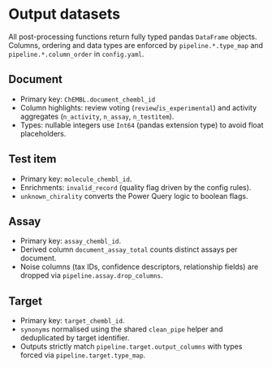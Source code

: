 # Output datasets

All post-processing functions return fully typed pandas ``DataFrame`` objects.
Columns, ordering and data types are enforced by ``pipeline.*.type_map`` and
``pipeline.*.column_order`` in ``config.yaml``.

## Document

* Primary key: ``ChEMBL.document_chembl_id``
* Column highlights: review voting (``review``/``is_experimental``) and activity
  aggregates (``n_activity``, ``n_assay``, ``n_testitem``).
* Types: nullable integers use ``Int64`` (pandas extension type) to avoid float
  placeholders.

## Test item

* Primary key: ``molecule_chembl_id``.
* Enrichments: ``invalid_record`` (quality flag driven by the config rules).
* ``unknown_chirality`` converts the Power Query logic to boolean flags.

## Assay

* Primary key: ``assay_chembl_id``.
* Derived column ``document_assay_total`` counts distinct assays per document.
* Noise columns (tax IDs, confidence descriptors, relationship fields) are
  dropped via ``pipeline.assay.drop_columns``.

## Target

* Primary key: ``target_chembl_id``.
* ``synonyms`` normalised using the shared ``clean_pipe`` helper and deduplicated
  by target identifier.
* Outputs strictly match ``pipeline.target.output_columns`` with types forced via
  ``pipeline.target.type_map``.
